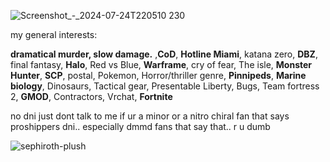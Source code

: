 

![Screenshot_-_2024-07-24T220510 230](https://github.com/user-attachments/assets/ecedb8e1-78f2-4f01-97f2-762ee1ef2304)


my general interests:

**dramatical murder, slow damage.** ,**CoD**, **Hotline Miami**, katana zero, **DBZ**, final fantasy, **Halo**, Red vs Blue, **Warframe**, cry of fear, The isle, **Monster Hunter**, **SCP**, postal, Pokemon, Horror/thriller genre, **Pinnipeds**, **Marine biology**, Dinosaurs, Tactical gear, Presentable Liberty, Bugs, Team fortress 2, **GMOD**, Contractors, Vrchat, **Fortnite**

no dni just dont talk to me if ur a minor or a nitro chiral fan that says proshippers dni.. especially dmmd fans that say that.. r u dumb


![sephiroth-plush](https://github.com/baphometal/baphometal/assets/92185101/a92ebf44-633b-4be3-9c20-44356d62364f)



































































